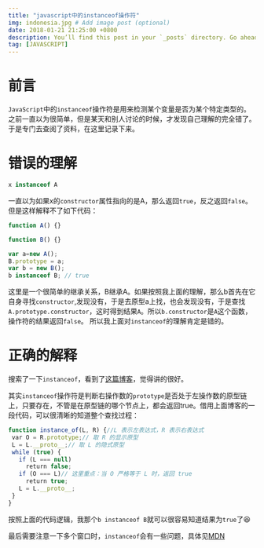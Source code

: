 ```yaml
---
title: "javascript中的instanceof操作符"
img: indonesia.jpg # Add image post (optional)
date: 2018-01-21 21:25:00 +0800
description: You’ll find this post in your `_posts` directory. Go ahead and edit it and re-build the site to see your changes. # Add post description (optional)
tag: [JAVASCRIPT]
---
```


# 前言

`JavaScript`中的`instanceof`操作符是用来检测某个变量是否为某个特定类型的。之前一直以为很简单，但是某天和别人讨论的时候，才发现自己理解的完全错了。于是专门去查阅了资料，在这里记录下来。

# 错误的理解

```js
x instanceof A
```

一直以为如果x的`constructor`属性指向的是A，那么返回`true`，反之返回`false`。但是这样解释不了如下代码：

```js
function A() {}

function B() {}

var a=new A();
B.prototype = a;
var b = new B();
b instanceof B; // true
```

这里是一个很简单的继承关系，B继承A。如果按照我上面的理解，那么b首先在它自身寻找`constructor`,发现没有，于是去原型a上找，也会发现没有，于是查找`A.prototype.constructor`，这时得到结果`A`。所以`b.constructor`是`A`这个函数，操作符的结果返回`false`。 所以我上面对`instanceof`的理解肯定是错的。

# 正确的解释

搜索了一下`instanceof`，看到了[这篇博客](https://www.ibm.com/developerworks/cn/web/1306_jiangjj_jsinstanceof/index.html)，觉得讲的很好。

其实`instanceof`操作符是判断右操作数的`prototype`是否处于左操作数的原型链上，只要存在，不管是在原型链的哪个节点上，都会返回true。借用上面博客的一段代码，可以很清晰的知道整个查找过程：

```js
function instance_of(L, R) {//L 表示左表达式，R 表示右表达式
 var O = R.prototype;// 取 R 的显示原型
 L = L.__proto__;// 取 L 的隐式原型
 while (true) {
   if (L === null)
     return false;
   if (O === L)// 这里重点：当 O 严格等于 L 时，返回 true
     return true;
   L = L.__proto__;
 }
}
```

按照上面的代码逻辑，我那个`b instanceof B`就可以很容易知道结果为`true`了😆

最后需要注意一下多个窗口时，`instanceof`会有一些问题，具体见[MDN](https://developer.mozilla.org/zh-CN/docs/Web/JavaScript/Reference/Operators/instanceof)
